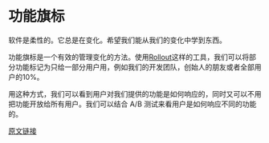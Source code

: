 # 功能旗标

软件是柔性的。它总是在变化。希望我们能从我们的变化中学到东西。

功能旗标是一个有效的管理变化的方法。使用[Rollout](https://github.com/FetLife/rollout)这样的工具，我们可以将部分功能标记为只给一部分用户用，例如我们的开发团队，创始人的朋友或者全部用户的10%。

用这种方式，我们可以看到用户对我们提供的功能是如何响应的，同时又可以不用把功能开放给所有用户。我们可以结合 A/B 测试来看用户是如何响应不同的功能的。

[原文链接](https://thoughtbot.com/playbook/measuring/feature-flags)
